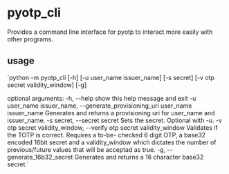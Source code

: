 # pyotp_cli
Provides a command line interface for pyotp to interact more easily with other programs.

## usage
`python -m pyotp_cli [-h] [-u user_name issuer_name] [-s secret]
                   [-v otp secret validity_window] [-g]

optional arguments:
  -h, --help            show this help message and exit
  -u user_name issuer_name, --generate_provisioning_uri user_name issuer_name
                        Generates and returns a provisioning uri for user_name
                        and issuer_name.
  -s secret, --secret secret
                        Sets the secret. Optional with -u.
  -v otp secret validity_window, --verify otp secret validity_window
                        Validates if the TOTP is correct. Requires a to-be-
                        checked 6 digit OTP, a base32 encoded 16bit secret and
                        a validity_window which dictates the number of
                        previous/future values that will be acceptad as true.
  -g, --generate_16b32_secret
                        Generates and returns a 16 character base32 secret.`